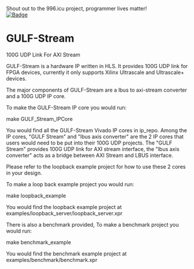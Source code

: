 Shout out to the 996.icu project, programmer lives matter!<br>
[![Badge](https://img.shields.io/badge/link-996.icu-%23FF4D5B.svg)](https://996.icu/#/zh_CN)

# GULF-Stream
100G UDP Link For AXI Stream

GULF-Stream is a hardware IP written in HLS. It provides 100G UDP link for FPGA devices, currently it only supports Xilinx Ultrascale and Ultrascale+ devices.

The major components of GULF-Stream are a lbus to axi-stream converter and a 100G UDP IP core.

To make the GULF-Stream IP core you would run:

make GULF_Stream_IPCore

You would find all the GULF-Stream Vivado IP cores in ip_repo.
Among the IP cores, "GULF Stream" and "lbus axis converter" are the 2 IP cores that users would need to be put into their 100G UDP projects. The "GULF Stream" provides 100G UDP link for AXI stream interface, the "lbus axis converter" acts as a bridge between AXI Stream and LBUS interface.

Please refer to the loopback example project for how to use these 2 cores in your design.

To make a loop back example project you would run:

make loopback_example

You would find the loopback example project at examples/loopback_server/loopback_server.xpr

There is also a benchmark provided, To make a benchmark project you would run:

make benchmark_example

You would find the benchmark example project at examples/benchmark/benchmark.xpr
